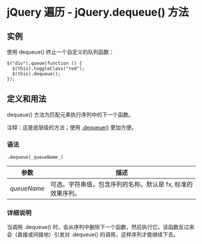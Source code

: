 # jQuery 遍历 - jQuery.dequeue() 方法



## 实例

使用 dequeue() 终止一个自定义的队列函数：

```
$("div").queue(function () {
  $(this).toggleClass("red");
  $(this).dequeue();
});

```

## 定义和用法

dequeue() 方法为匹配元素执行序列中的下一个函数。

注释：这是底层级的方法；使用 [.dequeue()](/jquery/data_dequeue.asp) 更加方便。

### 语法

```
.dequeue(_queueName_)
```

| 参数 | 描述 |
| --- | --- |
| _queueName_ | 可选。字符串值，包含序列的名称。默认是 fx, 标准的效果序列。 |

### 详细说明

当调用 .dequeue() 时，会从序列中删除下一个函数，然后执行它。该函数反过来会（直接或间接地）引发对 .dequeue() 的调用，这样序列才能继续下去。



